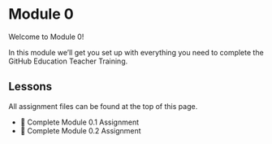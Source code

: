 # Module 0

Welcome to Module 0!

In this module we’ll get you set up with everything you need to complete the GitHub Education Teacher Training.

## Lessons
All assignment files can be found at the top of this page.

-  📓 Complete Module 0.1 Assignment
-  📓 Complete Module 0.2 Assignment
